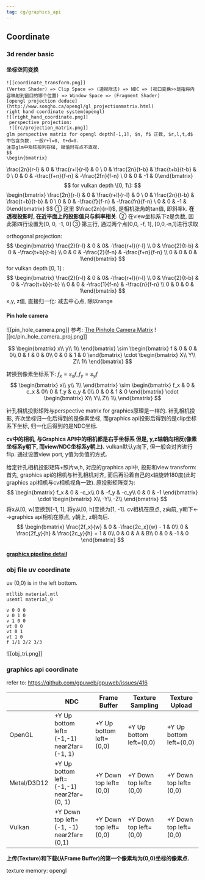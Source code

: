 ```yaml
---
tag: cg/graphics_api
---
```


## Coordinate
### 3d render basic
#### 坐标空间变换
	![[coordinate_transform.png]]
	(Vertex Shader) => Clip Space => (透视除法) => NDC => (视口变换>>是指将内容映射到窗口的哪个位置) => Window Space => (Fragment Shader)
	[opengl projection deduce](http://www.songho.ca/opengl/gl_projectionmatrix.html)
	right hand coordinate system(opengl)
	![[right_hand_coordinate.png]]
	 perspective projection:
	 ![[rc/projection_matrix.png]]
	glm perspective matrix for opengl depth[-1,1], $n, f$ 正数, $r,l,t,d$ 中包含负数. 一般r+l=0, t+d=0.
	注意glm中矩阵按列存储, 赋值时有点不直观.
	$$
	\begin{bmatrix}
\frac{2n}{r-l} & 0 & \frac{r+l}{r-l} & 0 \\
0 & \frac{2n}{t-b} & \frac{t+b}{t-b} & 0 \\
0 & 0 & -\frac{f+n}{f-n} & -\frac{2fn}{f-n} \\
0 & 0 & -1 & 0\end{bmatrix}
	$$
	for vulkan depth \[0, 1\]:
		$$
	\begin{bmatrix}
\frac{2n}{r-l} & 0 & \frac{r+l}{r-l} & 0 \\
0 & \frac{2n}{t-b} & \frac{t+b}{t-b} & 0 \\
0 & 0 & -\frac{f}{f-n} & -\frac{fn}{f-n} \\
0 & 0 & -1 & 0\end{bmatrix}
	$$
 ① 这里 $\frac{2n}{r-l}$, 是相机张角的tan值, 即斜率k. __在透视投影时, 在近平面上的投影值只与斜率相关__.
 ② 在view坐标系下z是负数, 因此第四行设置为[0, 0, -1, 0]
 ③ 第三行, 通过两个点[0,0, -f, 1], [0,0,-n,1]进行求取
 
 orthogonal projection:
$$
	\begin{bmatrix}
\frac{2}{r-l} & 0 & 0& -\frac{r+l}{r-l}  \\
0 & \frac{2}{t-b} & 0 & -\frac{t+b}{t-b}  \\
0 & 0 & -\frac{2}{f-n} & -\frac{f+n}{f-n} \\
0 & 0 & 0 & 1\end{bmatrix}
	$$
 for vulkan depth [0, 1] :	 		$$
	\begin{bmatrix}
\frac{2}{r-l} & 0 & 0& -\frac{r+l}{r-l}  \\
0 & \frac{2}{t-b} & 0 & -\frac{t+b}{t-b}  \\
0 & 0 & -\frac{1}{f-n} & -\frac{n}{f-n} \\
0 & 0 & 0 & 1\end{bmatrix}
	$$
 x,y, z值, 直接归一化: 减去中心点, 除以range

#### Pin hole camera
![[pin_hole_camera.png]]
参考: [The Pinhole Camera Matrix](https://staff.fnwi.uva.nl/r.vandenboomgaard/IPCV20162017/LectureNotes/CV/PinholeCamera/PinholeCamera.html)
![[rc/pin_hole_camera_proj.png]]

$$
\begin{bmatrix}
x\\
y\\
1\\
\end{bmatrix} \sim
\begin{bmatrix}
f & 0 & 0 & 0\\
0 & f & 0 & 0\\
0 & 0 & 1 & 0
\end{bmatrix} \cdot \begin{bmatrix}
X\\
Y\\
Z\\
1\\
\end{bmatrix}
$$

转换到像素坐标系下: $f_x = s_x f, f_y = s_y f$
$$
\begin{bmatrix}
x\\
y\\
1\\
\end{bmatrix} \sim
\begin{bmatrix}
f_x & 0 & c_x & 0\\
0 & f_y & c_y & 0\\
0 & 0 & 1 & 0
\end{bmatrix} \cdot \begin{bmatrix}
X\\
Y\\
Z\\
1\\
\end{bmatrix}
$$

针孔相机投影矩阵与perspective matrix for graphics原理是一样的. 针孔相机投影, 齐次坐标归一化后得到的是像素坐标, 而graphics api投影后得到的是clip坐标系下坐标, 归一化后得到的是NDC坐标.

__cv中的相机, 与Graphics API中的相机都是右手坐标系
但是, y,z轴朝向相反(像素坐标系y朝下, 而view/NDC坐标系y朝上).__
vulkan默认y向下, 但一般会对齐进行flip. 通过设置view port, y值为负值的方式.

给定针孔相机投影矩阵+照片w,h, 对应的graphics api中, 投影和view transform:
首先, graphics api的相机与针孔相机对齐, 而后再沿着自己的x轴旋转180度(此时graphics api相机与cv相机视角一致). 原投影矩阵变为:
$$
\begin{bmatrix}
f_x & 0 & -c_x\\
0 & -f_y & -c_y\\
0 & 0 & -1
\end{bmatrix} \cdot \begin{bmatrix}
X\\
-Y\\
-Z\\
\end{bmatrix}
$$
将x从[0, w]变换到[-1, 1], 将y从[0, h]变换为[1, -1].
cv相机在原点, z向前, y朝下<-->graphics api相机在原点, y朝上, z朝向后.
$$
\begin{bmatrix}
\frac{2f_x}{w} & 0 & -\frac{2c_x}{w} - 1 & 0\\
0 & \frac{2f_y}{h} & \frac{2c_y}{h} + 1 & 0\\
0 & 0 & A & B\\
0 & 0 & -1 & 0
\end{bmatrix}
$$

#### [graphics pipeline detail](Excalidraw/pipeline_overview)

### obj file uv coordinate

uv (0,0) is in the left bottom.

```obj file
mtllib material.mtl
usemtl material_0

v 0 0 0
v 0 1 0
v 1 0 0
vt 0 0
vt 0 1
vt 1 0
f 1/1 2/2 3/3
```
![[obj_tri.png]]


### graphics api coordinate

refer to: https://github.com/gpuweb/gpuweb/issues/416

|    | NDC | Frame Buffer  | Texture Sampling | Texture Upload |
|  ----  | ----  | ---- | ---- | ---- |
| OpenGL  | +Y Up <br>bottom left=(-1,-1) <br>near2far=(-1, 1) | +Y Up <br>bottom left=(0,0) | +Y Up <br>bottom left=(0,0) | +Y Up <br>bottom left=(0,0) |
| Metal/D3D12  | +Y Up <br>bottom left=(-1,-1)<br>near2far=(0, 1)| +Y Down <br>top left=(0,0) | +Y Down <br>top left=(0,0) | +Y Down <br>top left=(0,0) |
| Vulkan | +Y Down <br>top left=(-1, -1)<br>near2far=(0,1) | +Y Down<br>top left=(0,0) | +Y Down<br>top left=(0,0) | +Y Down <br>top left=(0,0) |

__上传(Texture)和下载(从Frame Buffer)的第一个像素均为(0,0)坐标的像素点.__

texture memory:
opengl 
